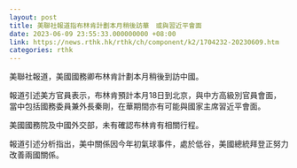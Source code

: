 ```yaml
---
layout: post
title: 美聯社報道指布林肯計劃本月稍後訪華　或與習近平會面
date: 2023-06-09 23:55:33.000000000 +08:00
link: https://news.rthk.hk/rthk/ch/component/k2/1704232-20230609.htm
categories: rthk
---
```


美聯社報道，美國國務卿布林肯計劃本月稍後到訪中國。

報道引述美方官員表示，布林肯預計本月18日到北京，與中方高級別官員會面，當中包括國務委員兼外長秦剛，在華期間亦有可能與國家主席習近平會面。

美國國務院及中國外交部，未有確認布林肯有相關行程。

報道引述分析指出，美中關係因今年初氣球事件，處於低谷，美國總統拜登正努力改善兩國關係。
